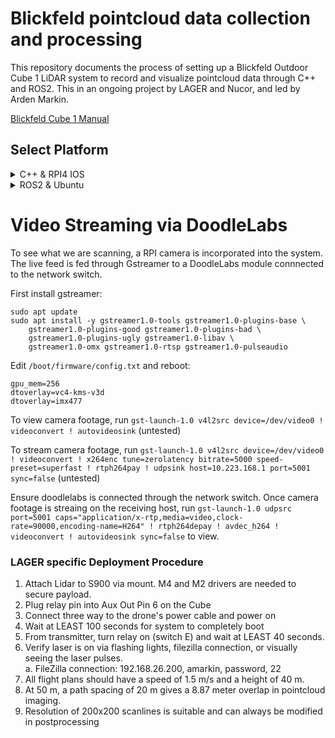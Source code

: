 # Blickfeld pointcloud data collection and processing

This repository documents the process of setting up a Blickfeld Outdoor Cube 1 LiDAR system to record and visualize pointcloud data through C++ and ROS2. This in an ongoing project by LAGER and Nucor, and led by Arden Markin.

[Blickfeld Cube 1 Manual](https://www.blickfeld.com/wp-content/uploads/2022/10/Blickfeld-A5-Manual_en_v.4.2.pdf)

## Select Platform

<details>
<summary>C++ & RPI4 IOS</summary>

### C++ & RPI4 IOS

#### Configuration steps
1.  Install RPI4 IOS
2.  Install BSL
3.  System Setup
    * Static IP address
    * GPS
    * LED indicators
    * HDMI on boot
    * Execute on system boot
    * Enable SSH
4.  Capture LiDAR data
5.  Post-process PointCloud in Matlab

### Step 1: Install RPI4 IOS

Download and open the Raspberry Pi Imager [here](https://www.raspberrypi.com/software/)

Select the RPI4 device and Rasbian operating system. Insert and select the SD card to flash the image to. Once complete, insert the SD card into the RPI4.

### Step 2: Blickfeld Standard Library

[Blickfeld Driver](https://www.blickfeld.com/resources/) \
[Installation Process](https://docs.blickfeld.com/cube/latest/external/blickfeld-scanner-lib/install.html)

To install BSL, build it from source WITH installed dependencies. Install protoc buffers and cmake via available packages. The following lines should be all you need.

```console
sudo apt update
sudo apt install -y cmake git build-essential libprotobuf-dev libprotoc-dev protobuf-compiler
sudo apt update
git clone --recursive https://github.com/Blickfeld/blickfeld-scanner-lib.git
mkdir blickfeld-scanner-lib/build && cd blickfeld-scanner-lib/build
cmake ..
make -j3
sudo make install
```

### Step 3: System Setup

#### Static IP Address

To connect to the blickfeld over a network switch, the ethernet adapter must be configured to a static ip address. In the terminal, run `ip addr` and identify the name of the ethernet cable (should be eth0). 

Create a new network file: `sudo nano /etc/systemd/network/eth0.network` and add these contents

```network
[Match]
Name=eth0

[Network]
Address=192.168.26.xxx/24
DNS=8.8.8.8 8.8.4.4
DHCP=ipv4
Optional=true
```

Replace `xxx` with any port number that is not 0, 255, or 26. Replace `eth0` with the name of the ethernet cable if different.
To permanently apply these changes run 

```console
sudo systemctl restart systemd-networkd
sudo systemctl enable systemd-networkd
```

#### Pip Install

Installing through pip has proven jank at times so instead of a requirements.txt, here are all the libraries you will need to properly run relay_rpi.py:

```console
pip3 install --break-system-packages pyubx2
pip3 install gpiozero --break-system-packages
```

#### GPS over UART

Breakout the UART's TX and ground cables, and connect them to pins 6 and 10 (GPIO 15) respectively. Ensure your GPS receiver is sending UBX-NAV-TIMEGPS messages. Should the RPI4 successfully connect to the receiver, the system time should be correctly set and the led indicator light will turn green. Each subsequent recorded BAG file with then be time stamped in the following format: `Hour:Minute Month/Day/Year Scan`

To ensure the system boots without interfernce over UART, run `sudo nano /boot/firmware/config.txt` and add/change lines:

```console
#dtoverlay=disable-bt
enable_uart=0
```

Remove `console=serial-,115200` and `console=ttyS0,115200` from `/boot/firmware/cmdline.txt` if present.

Finally, run disable serial console and reboot:
```console
sudo systemctl disable serial-getty@ttyS0.service
sudo systemctl stop serial-getty@ttyS0.service
sudo reboot
```

#### LED indicators

To assist the operator in tracking the status of the system without the need to remote-in or an external monitor, LED indicator lights were used. Connect the red LED to pin 22 (GPIO 25) and the green LED to pin 18 (GPIO 24). Connect their ground to pin 20. The RPI4 outputs a voltage of 3.3V to each LED.

| Color    | Behavior | Status |
| -------- | ------- | ------- |
| Red  | Slow blinking    | Searching for LiDAR |
| Red  | Rapid blinking    | Searching for GPS |
| Red  | Solid  | System is ready/standby |
| Green  | Solid   | Recording/Saving |

#### HDMI on boot

If no HDMI is plugged into the RPI4, relay.py will not automatically run for some reason. To work around this issue, configure `boot/firmware/config.txt` to always output HDMI even if no output source is detected.

```console
# Force HDMI even if no monitor is detected
hdmi_force_hotplug=1

# Uncomment if you have trouble with the Pi detecting your display or outputting
# hdmi_safe=1
# hdmi_ignore_edid=0xa5000080
```
#### Execute on system boot

Because the python script uses a subprocess/new terminal to execute ROS commands, crontab can't properly execute the commands. Instead, simply add the command `/usr/bin/python3 /path/to/relay_boot.py/file in <strong>Startup Applications</strong>.

#### SSH through LAN

[SSH/LAN Docs](https://serverastra.com/docs/Tutorials/Setting-Up-and-Securing-SSH-on-Ubuntu-22.04%3A-A-Comprehensive-Guide) \
[FileZilla](https://filezilla-project.org/)

To setup SSH through the network switch over LAN, follow the steps in the link above. To transfer files, connect a laptop to the network switch and run FileZilla or any other file transfering application.
Should it not connect through LAN, check the laptop's ethernet cable connection, manually setting the subnet to `192.168.26.X` and the mask to `255.255.255.0` if necessary.

Also you may need to uncomment: `PasswordAuthentication yes` in `/etc/ssh/sshd_config` to login.

### Step 4: Capture Data

After configuring the driver and ethernet, run the Blickfeld Ros2 component using the command below. This will begin to send Ros PointCloud2 messages. To also record an intensity image, append `-p publish_intensities:=true -p publish_intensity_image:=true` To also record imu data, append `-p publish_imu:=true -p publish_imu_static_tf_at_start:=true`

```console
source ${colcon dir}/install/setup.bash
ros2 component standalone blickfeld_driver blickfeld::ros_interop::BlickfeldDriverComponent -p host:=192.168.26.26 
```

In a seperate terminal, setup a ros2 listener to record the PointCloud2 data to a bagfile. After the scan has been completed, press Ctrl-C to stop recording and close the driver - bag folder should be saved to the current directory.

```console
source ${colcon dir}/install/setup.bash
ros2 bag record /bf_lidar/point_cloud_out
```

### Step 5: Matlab ICP

To post-process the bag file taken from the Blickfeld, the Matlab ICP Map Builder is used.

[Matlab Guide](https://www.mathworks.com/help/driving/ug/build-a-map-from-lidar-data.html) \
[Matlab Install](https://www.mathworks.com/help/install/install-products.html)

Open Matlab and run `pointcloudparser.m`, modifying the file as required. This will parse the Ros2 PointCloud into a format Matlab can understand. Once the script finishes running, run `icpsolver.m`. This will output a combined PointCloud as a `.ply` file.

Should Matlab throw the error `'helperLidarMapBuilder' is used in the following examples...`, download `helperLidarMapBuilder.m` and add it to the current directory.

### Extra Steps / Miscellaneous Details

#### Relay Switch

Running `relay.py` on boot gives the LiDAR system a relay switch that either starts or stops the recording process. When the relay is on, data is being saved to a ros2 bagfile.

</details>
<details>
<summary>ROS2 & Ubuntu</summary>

### Ubuntu

#### Configuration steps
1.  Install Ubuntu 20.04 on RPI4
2.  Install BSL and Blickfeld Driver
3.  Install Ros2 Foxy
4.  System Setup
    * Static IP address
    * Pip install
    * GPS
    * LED indicators
    * HDMI on boot
    * Execute on system boot
    * Enable SSH
5.  Capture LiDAR data
6.  Post-process PointCloud in Matlab

### Step 1: Install Ubuntu 20.04 on RPI4

Download and open the Raspberry Pi Imager [here](https://www.raspberrypi.com/software/)

Select the RPI4 device and Ubuntu 20.04 LTS 64-bit operating system. Insert and select the SD card to flash the image to. Once complete, insert the SD card into the RPI4. After the system boots, run these commands:

```console
sudo apt install ubuntu-desktop
sudo reboot
```

### Step 2: Install ROS2 Foxy

[Ros2 Foxy Docs](https://docs.ros.org/en/foxy/Installation/Ubuntu-Install-Debians.html)

The Cube 1's provided ROS driver requires the Ros2 Foxy Distro. Should the system architecture not match, build from source (likely unnecessary).

### Step 3: BSL and Blickfeld Driver Setup

[Blickfeld Driver](https://www.blickfeld.com/resources/) \
[Installation Process](https://docs.blickfeld.com/cube/latest/external/ros/driver-v2/README.html)

To install BSL, build it from source WITH installed dependencies. Install protoc buffers and cmake via available packages. The following lines should be all you need.

```console
sudo apt update
sudo apt install -y cmake git build-essential libprotobuf-dev libprotoc-dev protobuf-compiler
sudo apt update
git clone --recursive https://github.com/Blickfeld/blickfeld-scanner-lib.git
mkdir blickfeld-scanner-lib/build && cd blickfeld-scanner-lib/build
cmake ..
make -j3
sudo make install
```

Next, install the blickfeld ROS2 driver. Before building using "colcon", make sure to extract the driver and move it to the /${workspace}/src directory.

IMPORTANT: double check the Cube1 for its BSL version dependency. If neccessary, you may have to checkout an older branch before compiling BSL. BSL version history can be found [here](https://github.com/Blickfeld/blickfeld-scanner-lib/releases). Replace ba53a9d with the desired branch/release.

```console
cd /${BSL_directory}
git checkout ba53a9d
```

### Step 4: System Setup

#### Static IP Address

[Documentation](https://docs.blickfeld.com/cube/latest/getting_started)

To connect to the blickfeld over a network switch, the ethernet adapter must be configured to a static ip address. In the terminal, run `ip addr` and identify the name of the ethernet cable (should be eth0). 
Edit the appropriate `.yaml` file in `/etc/netplan/` and change it accordingly:

```yaml
network:
  version: 2
  renderer: networkd
  ethernets:
    eth0:
      addresses:
        - 192.168.26.xxx/24  # Static IP address
      nameservers:
        addresses: [8.8.8.8, 8.8.4.4]  # DNS servers
      dhcp4: true
      optional: true
```

Replace `xxx` with any port number that is not 0, 255, or 26. Replace `eth0` with the name of the ethernet cable if different. Alternatively, replace the file contents with the contents in `netplan.yaml`.
After making changes to the yaml file, run `sudo netplan apply` to apply the changes.

#### Pip Install

Installing through pip has proven jank at times so instead of a requirements.txt, here are all the libraries you will need to properly run relay_rpi.py:

```console
pip3 install pyubx2
pip3 install RPi.GPIO
```

#### GPS over UART

To get GPS working over UART, U-boot must be configured manually so that serial console isn't corrupted by the new serial uart on boot. Follow the steps [avaiable here.](https://raspberrypi.stackexchange.com/questions/116074/how-can-i-disable-the-serial-console-on-distributions-that-use-u-boot/117950#117950)

Breakout the GPS UART's TX and ground cables, and connect them to pins 6 and 10 (GPIO 15) respectively. Ensure your GPS receiver is sending UBX-NAV-TIMEGPS messages. Should the RPI4 successfully connect to the receiver, the system time should be correctly set and the led indicator light will turn green. Each subsequent recorded BAG file with then be time stamped in the following format: `Hour:Minute Month/Day/Year Scan`

#### LED indicators

To assist the operator in tracking the status of the system without the need to remote-in or an external monitor, LED indicator lights were used. Connect the red LED to pin 22 (GPIO 25) and the green LED to pin 18 (GPIO 24). Connect their ground to pin 20. The RPI4 outputs a voltage of 3.3V to each LED.

| Color    | Behavior | Status |
| -------- | ------- | ------- |
| Red  | Slow blinking    | Searching for LiDAR |
| Red  | Rapid blinking    | Searching for GPS |
| Red  | Solid  | System is ready/standby |
| Green  | Solid   | Recording/Saving |

#### HDMI on boot

If no HDMI is plugged into the RPI4, relay.py will not automatically run for some reason. To work around this issue, configure `boot/firmware/config.txt` to always output HDMI even if no output source is detected.

```console
# Force HDMI even if no monitor is detected
hdmi_force_hotplug=1

# Uncomment if you have trouble with the Pi detecting your display or outputting
# hdmi_safe=1
# hdmi_ignore_edid=0xa5000080
```
#### Execute on system boot

Because the python script uses a subprocess/new terminal to execute ROS commands, crontab can't properly execute the commands. Instead, simply add the command `/usr/bin/python3 /path/to/relay_boot.py/file in <strong>Startup Applications</strong>.

#### SSH through LAN

[SSH/LAN Docs](https://serverastra.com/docs/Tutorials/Setting-Up-and-Securing-SSH-on-Ubuntu-22.04%3A-A-Comprehensive-Guide) \
[FileZilla](https://filezilla-project.org/)

To setup SSH through the network switch over LAN, follow the steps in the link above. To transfer files, connect a laptop to the network switch and run FileZilla or any other file transfering application.
Should it not connect through LAN, check the laptop's ethernet cable connection, manually setting the subnet to `192.168.26.X` and the mask to `255.255.255.0` if necessary.

Also you may need to uncomment: `PasswordAuthentication yes` in `/etc/ssh/sshd_config` to login.

### Step 4: Capture Data

After configuring the driver and ethernet, run the Blickfeld Ros2 component using the command below. This will begin to send Ros PointCloud2 messages. To also record an intensity image, append `-p publish_intensities:=true -p publish_intensity_image:=true` To also record imu data, append `-p publish_imu:=true -p publish_imu_static_tf_at_start:=true`

```console
source ${colcon dir}/install/setup.bash
ros2 component standalone blickfeld_driver blickfeld::ros_interop::BlickfeldDriverComponent -p host:=192.168.26.26 
```

In a seperate terminal, setup a ros2 listener to record the PointCloud2 data to a bagfile. After the scan has been completed, press Ctrl-C to stop recording and close the driver - bag folder should be saved to the current directory.

```console
source ${colcon dir}/install/setup.bash
ros2 bag record /bf_lidar/point_cloud_out
```

### Step 5: Matlab ICP

To post-process the bag file taken from the Blickfeld, the Matlab ICP Map Builder is used.

[Matlab Guide](https://www.mathworks.com/help/driving/ug/build-a-map-from-lidar-data.html) \
[Matlab Install](https://www.mathworks.com/help/install/install-products.html)

Open Matlab and run `pointcloudparser.m`, modifying the file as required. This will parse the Ros2 PointCloud into a format Matlab can understand. Once the script finishes running, run `icpsolver.m`. This will output a combined PointCloud as a `.ply` file.

Should Matlab throw the error `'helperLidarMapBuilder' is used in the following examples...`, download `helperLidarMapBuilder.m` and add it to the current directory.

### Extra Steps / Miscellaneous Details

#### Relay Switch

Running `relay.py` on boot gives the LiDAR system a relay switch that either starts or stops the recording process. When the relay is on, data is being saved to a ros2 bagfile.

</details>

# Video Streaming via DoodleLabs

To see what we are scanning, a RPI camera is incorporated into the system. The live feed is fed through Gstreamer to a DoodleLabs module connnected to the network switch.

First install gstreamer:
```console
sudo apt update
sudo apt install -y gstreamer1.0-tools gstreamer1.0-plugins-base \
    gstreamer1.0-plugins-good gstreamer1.0-plugins-bad \
    gstreamer1.0-plugins-ugly gstreamer1.0-libav \
    gstreamer1.0-omx gstreamer1.0-rtsp gstreamer1.0-pulseaudio
```

Edit `/boot/firmware/config.txt` and reboot:

```console
gpu_mem=256
dtoverlay=vc4-kms-v3d
dtoverlay=imx477
```

To view camera footage, run `gst-launch-1.0 v4l2src device=/dev/video0 ! videoconvert ! autovideosink` (untested)

To stream camera footage, run `gst-launch-1.0 v4l2src device=/dev/video0 ! videoconvert ! x264enc tune=zerolatency bitrate=5000 speed-preset=superfast ! rtph264pay ! udpsink host=10.223.168.1 port=5001 sync=false` (untested)

Ensure doodlelabs is connected through the network switch. Once camera footage is streaing on the receiving host, run `gst-launch-1.0 udpsrc port=5001 caps="application/x-rtp,media=video,clock-rate=90000,encoding-name=H264" ! rtph264depay ! avdec_h264 ! videoconvert ! autovideosink sync=false` to view.


### LAGER specific Deployment Procedure

1.  Attach Lidar to S900 via mount. M4 and M2 drivers are needed to secure payload.
2.  Plug relay pin into Aux Out Pin 6 on the Cube
3.  Connect three way to the drone's power cable and power on
4.  Wait at LEAST 100 seconds for system to completely boot
5.  From transmitter, turn relay on (switch E) and wait at LEAST 40 seconds.
6.  Verify laser is on via flashing lights, filezilla connection, or visually seeing the laser pulses. \
      a.  FileZilla connection: 192.168.26.200, amarkin, password, 22
8.  All flight plans should have a speed of 1.5 m/s and a height of 40 m.
9.  At 50 m, a path spacing of 20 m gives a 8.87 meter overlap in pointcloud imaging.
10.  Resolution of 200x200 scanlines is suitable and can always be modified in postprocessing

